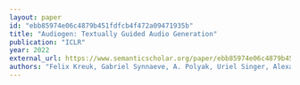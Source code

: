 ```yaml
---
layout: paper
id: "ebb85974e06c4879b451fdfcb4f472a09471935b"
title: "Audiogen: Textually Guided Audio Generation"
publication: "ICLR"
year: 2022
external_url: https://www.semanticscholar.org/paper/ebb85974e06c4879b451fdfcb4f472a09471935b
authors: "Felix Kreuk, Gabriel Synnaeve, A. Polyak, Uriel Singer, Alexandre D'efossez, Jade Copet, Devi Parikh, Yaniv Taigman, Yossi Adi"
---
```

